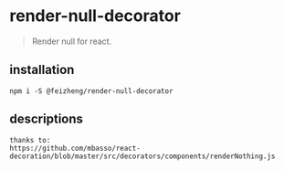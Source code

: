 # render-null-decorator
> Render null for react.

## installation
```shell
npm i -S @feizheng/render-null-decorator
```

## descriptions

~~~
thanks to:
https://github.com/mbasso/react-decoration/blob/master/src/decorators/components/renderNothing.js
~~~

